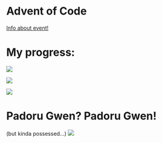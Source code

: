 # Advent of Code
[Info about event!](https://adventofcode.com/2021/about)

# My progress:
![](https://img.shields.io/badge/day%20📅-17-blue)

![](https://img.shields.io/badge/stars%20⭐-28-yellow)

![](https://img.shields.io/badge/days%20completed-14-red)

# Padoru Gwen? Padoru Gwen!

(but kinda possessed...)
![](https://preview.redd.it/rc35757402281.png?width=1080&crop=smart&auto=webp&s=bf1a56b7be1e42c172b2a935f94aa0b7ffecb32b)